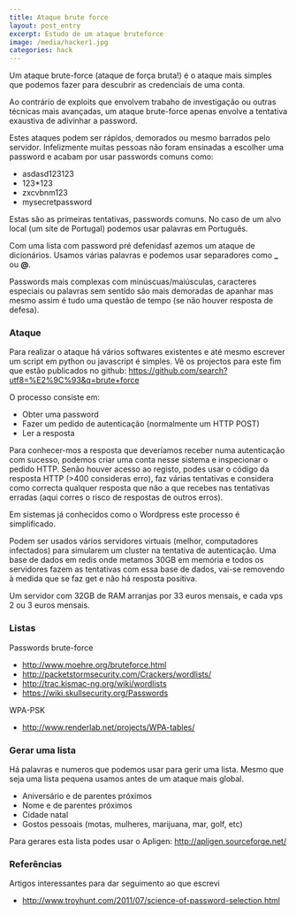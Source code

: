 ```yaml
---
title: Ataque brute force
layout: post_entry
excerpt: Estudo de um ataque bruteforce
image: /media/hacker1.jpg
categories: hack
---
```


Um ataque brute-force (ataque de força bruta!) é o ataque mais simples que podemos fazer para descubrir as credenciais de uma conta. 

Ao contrário de exploits que envolvem trabaho de investigação ou outras técnicas mais avançadas, um ataque brute-force apenas envolve a tentativa exaustiva de adivinhar a password. 

Estes ataques podem ser rápidos, demorados ou mesmo barrados pelo servidor.
Infelizmente muitas pessoas não foram ensinadas a escolher uma password e acabam por usar passwords comuns como:

 * asdasd123123
 * 123*123
 * zxcvbnm123
 * mysecretpassword

Estas são as primeiras tentativas, passwords comuns. No caso de um alvo local (um site de Portugal) podemos usar palavras em Português.

Com uma lista com password pré defenidasf azemos um ataque de dicionários. Usamos várias palavras e podemos usar separadores como **_** ou **@**.

Passwords mais complexas com minúscuas/maiúsculas, caracteres especiais ou palavras sem sentido são mais demoradas de apanhar mas mesmo assim é tudo uma questão de tempo (se não houver resposta de defesa).

### Ataque

Para realizar o ataque há vários softwares existentes e até mesmo escrever um script em python ou javascript é simples. Vê os projectos para este fim que estão publicados no github: https://github.com/search?utf8=%E2%9C%93&q=brute+force

O processo consiste em:
 
 * Obter uma password
 * Fazer um pedido de autenticação (normalmente um HTTP POST)
 * Ler a resposta 

Para conhecer-mos a resposta que deveríamos receber numa autenticação com sucesso, podemos criar uma conta nesse sistema e inspecionar o pedido HTTP. Senão houver acesso ao registo, podes usar o código da resposta HTTP (>400 consideras erro), faz várias tentativas e considera como correcta qualquer resposta que não a que recebes nas tentativas erradas (aqui corres o risco de respostas de outros erros).

Em sistemas já conhecidos como o Wordpress este processo é simplificado.


Podem ser usados vários servidores virtuais (melhor, computadores infectados) para simularem um cluster na tentativa de autenticação. Uma base de dados em redis onde metamos 30GB em memória e todos os servidores fazem as tentativas com essa base de dados, vai-se removendo à medida que se faz get e não há resposta positiva.

Um servidor com 32GB de RAM arranjas por 33 euros mensais, e cada vps 2 ou 3 euros mensais. 

### Listas

Passwords brute-force

 * http://www.moehre.org/bruteforce.html
 * http://packetstormsecurity.com/Crackers/wordlists/
 * http://trac.kismac-ng.org/wiki/wordlists
 * https://wiki.skullsecurity.org/Passwords

WPA-PSK
 * http://www.renderlab.net/projects/WPA-tables/


### Gerar uma lista

Há palavras e numeros que podemos usar para gerir uma lista. Mesmo que seja uma lista pequena usamos antes de um ataque mais global.

 * Aniversário e de parentes próximos
 * Nome e de parentes próximos
 * Cidade natal
 * Gostos pessoais (motas, mulheres, marijuana, mar, golf, etc)

Para gerares esta lista podes usar o Apligen: http://apligen.sourceforge.net/



### Referências

Artigos interessantes para dar seguimento ao que escrevi

 * http://www.troyhunt.com/2011/07/science-of-password-selection.html